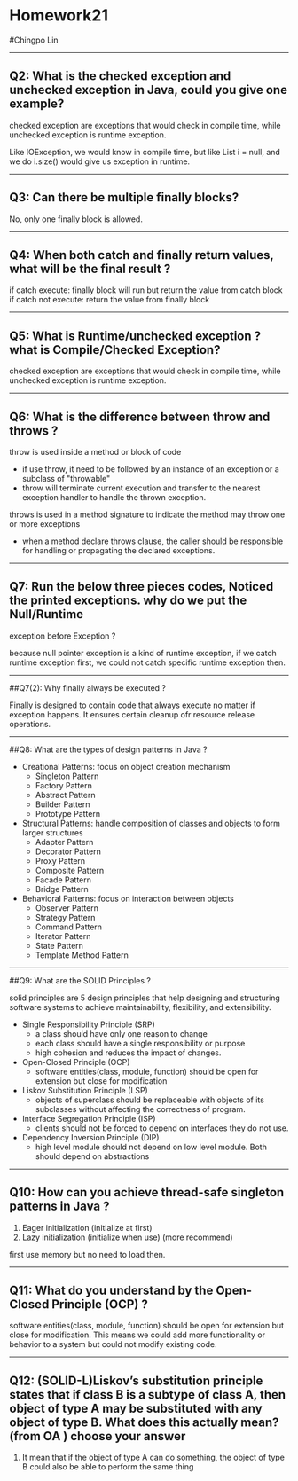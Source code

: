 
# Homework21
#Chingpo Lin

-----

## Q2: What is the checked exception and unchecked exception in Java, could you give one example?

checked exception are exceptions that would check in compile time, while unchecked exception is runtime exception.

Like IOException, we would know in compile time,
but like List<String> i = null, and we do i.size() would give us exception in runtime.

---

## Q3: Can there be multiple finally blocks?

No, only one finally block is allowed.

---

## Q4: When both catch and finally return values, what will be the final result ?

if catch execute: finally block will run but return the value from catch block  
if catch not execute: return the value from finally block

---

## Q5: What is Runtime/unchecked exception ? what is Compile/Checked Exception?

checked exception are exceptions that would check in compile time, while unchecked exception is runtime exception.

---

## Q6: What is the difference between throw and throws ?

throw is used inside a method or block of code
- if use throw, it need to be followed by an instance of an exception or a subclass of "throwable"
- throw will terminate current execution and transfer to the nearest exception handler to handle the thrown exception.

throws is used in a method signature to indicate the method may throw one or more exceptions
- when a method declare throws clause, the caller should be responsible for handling or propagating the declared exceptions.

---

## Q7: Run the below three pieces codes, Noticed the printed exceptions. why do we put the Null/Runtime
exception before Exception ?

because null pointer exception is a kind of runtime exception, if we catch runtime exception first, we could not catch specific runtime exception then.

---

##Q7(2): Why finally always be executed ?

Finally is designed to contain code that always execute no matter if exception happens. It ensures certain cleanup ofr resource release operations.

---

##Q8: What are the types of design patterns in Java ?

- Creational Patterns: focus on object creation mechanism
    - Singleton Pattern
    - Factory Pattern
    - Abstract Pattern
    - Builder Pattern
    - Prototype Pattern
- Structural Patterns: handle composition of classes and objects to form larger structures
    - Adapter Pattern
    - Decorator Pattern
    - Proxy Pattern
    - Composite Pattern
    - Facade Pattern
    - Bridge Pattern
- Behavioral Patterns: focus on interaction between objects
    - Observer Pattern
    - Strategy Pattern
    - Command Pattern
    - Iterator Pattern
    - State Pattern
    - Template Method Pattern
    
---

##Q9: What are the SOLID Principles ?

solid principles are 5 design principles that help designing and structuring software systems to achieve maintainability, flexibility, and extensibility.
- Single Responsibility Principle (SRP)
    - a class should have only one reason to change
    - each class should have a single responsibility or purpose
    - high cohesion and reduces the impact of changes.
- Open-Closed Principle (OCP)
    - software entities(class, module, function) should be open for extension but close for modification
- Liskov Substitution Principle (LSP)
    - objects of superclass should be replaceable with objects of its subclasses without affecting the correctness of program.
- Interface Segregation Principle (ISP)
    - clients should not be forced to depend on interfaces they do not use.
- Dependency Inversion Principle (DIP)
    - high level module should not depend on low level module. Both should depend on abstractions
 
---

## Q10: How can you achieve thread-safe singleton patterns in Java ?

1. Eager initialization (initialize at first)
2. Lazy initialization (initialize when use) (more recommend)

first use memory but no need to load then.

---

## Q11: What do you understand by the Open-Closed Principle (OCP) ?

software entities(class, module, function) should be open for extension but close for modification.
This means we could add more functionality or behavior to a system but could not modify existing code.

---

## Q12: (SOLID-L)Liskov’s substitution principle states that if class B is a subtype of class A, then object of type A may be substituted with any object of type B. What does this actually mean? (from OA ) choose your answer

1.  It mean that if the object of type A can do something, the object of type B could also be able to perform the same thing







